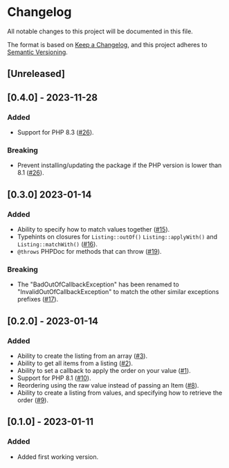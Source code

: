 # Changelog

All notable changes to this project will be documented in this file.

The format is based on [Keep a Changelog](https://keepachangelog.com/en/1.0.0/),
and this project adheres to [Semantic Versioning](https://semver.org/spec/v2.0.0.html).

## [Unreleased]

## [0.4.0] - 2023-11-28

### Added

- Support for PHP 8.3 ([#26](https://github.com/khalyomede/reorder-before-after/issues/26)).

### Breaking

- Prevent installing/updating the package if the PHP version is lower than 8.1 ([#26](https://github.com/khalyomede/reorder-before-after/issues/26)).

## [0.3.0] 2023-01-14

### Added

- Ability to specify how to match values together ([#15](https://github.com/khalyomede/reorder-before-after/issues/15)).
- Typehints on closures for `Listing::outOf()` `Listing::applyWith()` and `Listing::matchWith()` ([#16](https://github.com/khalyomede/reorder-before-after/issues/16)).
- `@throws` PHPDoc for methods that can throw ([#19](https://github.com/khalyomede/reorder-before-after/issues/19)).

### Breaking

- The "BadOutOfCallbackException" has been renamed to "InvalidOutOfCallbackException" to match the other similar exceptions prefixes ([#17](https://github.com/khalyomede/reorder-before-after/issues/17)).

## [0.2.0] - 2023-01-14

### Added

- Ability to create the listing from an array ([#3](https://github.com/khalyomede/reorder-before-after/issues/3)).
- Ability to get all items from a listing ([#2](https://github.com/khalyomede/reorder-before-after/issues/2)).
- Ability to set a callback to apply the order on your value ([#1](https://github.com/khalyomede/reorder-before-after/issues/10)).
- Support for PHP 8.1 ([#10](https://github.com/khalyomede/reorder-before-after/issues/10)).
- Reordering using the raw value instead of passing an Item ([#8](https://github.com/khalyomede/reorder-before-after/issues/8)).
- Ability to create a listing from values, and specifying how to retrieve the order ([#9](https://github.com/khalyomede/reorder-before-after/issues/9)).

## [0.1.0] - 2023-01-11

### Added

- Added first working version.
